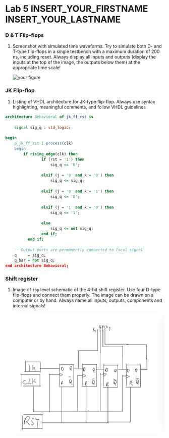 # Lab 5 INSERT_YOUR_FIRSTNAME INSERT_YOUR_LASTNAME

### D & T Flip-flops

1. Screenshot with simulated time waveforms. Try to simulate both D- and T-type flip-flops in a single testbench with a maximum duration of 200 ns, including reset. Always display all inputs and outputs (display the inputs at the top of the image, the outputs below them) at the appropriate time scale!

   ![your figure]()

### JK Flip-flop

1. Listing of VHDL architecture for JK-type flip-flop. Always use syntax highlighting, meaningful comments, and follow VHDL guidelines

```vhdl
architecture Behavioral of jk_ff_rst is

    signal sig_q : std_logic;

begin
    p_jk_ff_rst : process(clk)
    begin
        if rising_edge(clk) then
                if (rst = '1') then
                    sig_q <= '0';
                    
                elsif (j = '0' and k = '0') then
                    sig_q <= sig_q;
                    
                elsif (j = '0' and k = '1') then
                    sig_q <= '0';
                    
                elsif (j = '1' and k = '0') then
                    sig_q <= '1';
                    
                else 
                    sig_q <= not sig_q;
                end if;
          end if;

    -- Output ports are permanently connected to local signal
    q     = sig_q;
    q_bar = not sig_q;
end architecture Behavioral;
```

### Shift register

1. Image of `top` level schematic of the 4-bit shift register. Use four D-type flip-flops and connect them properly. The image can be drawn on a computer or by hand. Always name all inputs, outputs, components and internal signals!

   ![your figure](https://github.com/GlebEG/digital-electronics-1/blob/main/labs/05-ffs/schematic.jpg)
